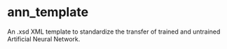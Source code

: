 # ann_template
An .xsd XML template to standardize the transfer of trained and untrained Artificial Neural Network.
